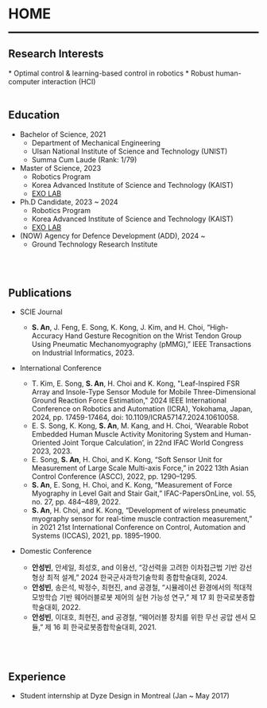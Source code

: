 <head>
<style>
mark { 
  background-color: white;
  color: rgb(51, 87, 128);
}
</style>
</head>

<h1> HOME </h1>

<hr style="height:3px; background-color:black; border:0;">
<!-- 
<br>
<h2>Introduce</h2>
<center><p style="color:#2266aa;"> Aiming to be an End-to-End Robot Developer </p></center>
Studying to develop wearable robots that can replace wheelchairs in the KAIST EXO lab.
Trying to stay motivated to learn and apply new knowledge and skills.
<br>
<be>
 -->

<h2>Research Interests</h2>
* Optimal control & learning-based control in robotics
* Robust human-computer interaction (HCI)
<br>
<br>

<h2>Education</h2>

* Bachelor of Science, 2021
  * Department of Mechanical Engineering
  * Ulsan National Institute of Science and Technology (UNIST)
  * Summa Cum Laude (Rank: 1/79)
* Master of Science, 2023
  * Robotics Program
  * Korea Advanced Institute of Science and Technology (KAIST)
  * [EXO LAB](http://robotics.kaist.ac.kr)
* Ph.D Candidate, 2023 ~ 2024
  * Robotics Program
  * Korea Advanced Institute of Science and Technology (KAIST)
  * [EXO LAB](http://robotics.kaist.ac.kr)
* (NOW) Agency for Defence Development (ADD), 2024 ~
  * Ground Technology Research Institute
<br>
<br>

<h2>Publications</h2>

* SCIE Journal
  * **S. An**, J. Feng, E. Song, K. Kong, J. Kim, and H. Choi, “High-Accuracy Hand Gesture Recognition on the Wrist Tendon Group Using Pneumatic Mechanomyography (pMMG),” IEEE Transactions on Industrial Informatics, 2023.
    
* International Conference
  * T. Kim, E. Song, **S. An**, H. Choi and K. Kong, "Leaf-Inspired FSR Array and Insole-Type Sensor Module for Mobile Three-Dimensional Ground Reaction Force Estimation," 2024 IEEE International Conference on Robotics and Automation (ICRA), Yokohama, Japan, 2024, pp. 17459-17464, doi: 10.1109/ICRA57147.2024.10610058.
  * E. S. Song, K. Kong, **S. An**, M. Kang, and H. Choi, ‘Wearable Robot Embedded Human Muscle Activity Monitoring System and Human-Oriented Joint Torque Calculation’, in 22nd IFAC World Congress 2023, 2023.
  * E. Song, **S. An**, H. Choi, and K. Kong, “Soft Sensor Unit for Measurement of Large Scale Multi-axis Force,” in 2022 13th Asian Control Conference (ASCC), 2022, pp. 1290–1295.
  * **S. An**, E. Song, H. Choi, and K. Kong, “Measurement of Force Myography in Level Gait and Stair Gait,” IFAC-PapersOnLine, vol. 55, no. 27, pp. 484–489, 2022.
  * **S. An**, H. Choi, and K. Kong, “Development of wireless pneumatic myography sensor for real-time muscle contraction measurement,” in 2021 21st International Conference on Control, Automation and Systems (ICCAS), 2021, pp. 1895–1900.
    
* Domestic Conference
  * **안성빈**, 안세일, 최성호, and 이용선, “강선력을 고려한 이차접근법 기반 강선 형상 최적 설계,” 2024 한국군사과학기술학회 종합학술대회, 2024.
  * **안성빈**, 송은석, 박정수, 최현진, and 공경철, “시뮬레이션 환경에서의 적대적 모방학습 기반 웨어러블로봇 제어의 실현 가능성 연구,” 제 17 회 한국로봇종합학술대회, 2022.
  * **안성빈**, 이대호, 최현진, and 공경철, “웨어러블 장치를 위한 무선 공압 센서 모듈,” 제 16 회 한국로봇종합학술대회, 2021.
<br>
<br>

<h2>Experience</h2>

* Student internship at Dyze Design in Montreal (Jan ~ May 2017)

<!-- <p style="font-size:11px">Page template forked from <a href="https://github.com/evanca/quick-portfolio">evanca</a></p> -->
<!-- Remove above link if you don't want to attibute -->
